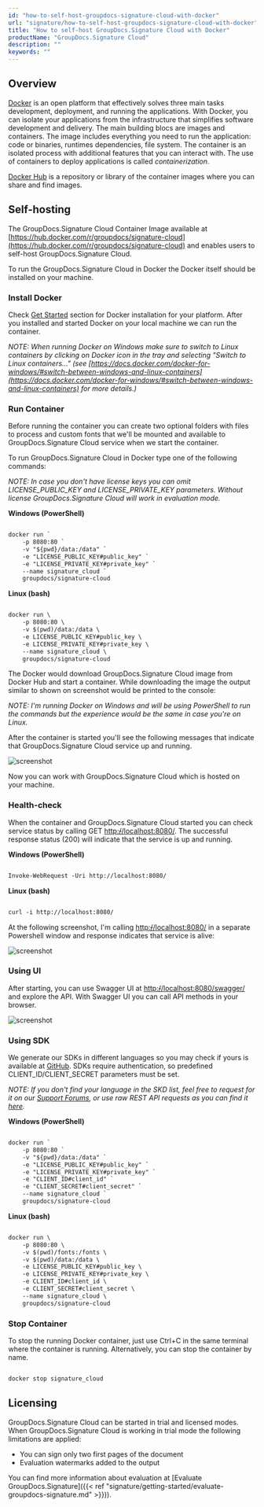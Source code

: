 ```yaml
---
id: "how-to-self-host-groupdocs-signature-cloud-with-docker"
url: "signature/how-to-self-host-groupdocs-signature-cloud-with-docker"
title: "How to self-host GroupDocs.Signature Cloud with Docker"
productName: "GroupDocs.Signature Cloud"
description: ""
keywords: ""
---
```



## Overview ##

[Docker](https://docs.docker.com/get-started/overview/) is an open platform that effectively solves three main tasks development, deployment, and running the applications. With Docker, you can isolate your applications from the infrastructure that simplifies software development and delivery. The main building blocs are images and containers. The image includes everything you need to run the application: code or binaries, runtimes dependencies, file system. The container is an isolated process with additional features that you can interact with. The use of containers to deploy applications is called *containerization*.

[Docker Hub](https://hub.docker.com/) is a repository or library of the container images where you can share and find images.

## Self-hosting ##

The GroupDocs.Signature Cloud Container Image available at [https://hub.docker.com/r/groupdocs/signature-cloud](https://hub.docker.com/r/groupdocs/signature-cloud) and enables users to self-host GroupDocs.Signature Cloud.

To run the GroupDocs.Signature Cloud in Docker the Docker itself should be installed on your machine.

### Install Docker ###

Check [Get Started](https://www.docker.com/get-started) section for Docker installation for your platform. After you installed and started Docker on your local machine we can run the container.

*NOTE: When running Docker on Windows make sure to switch to Linux containers by clicking on Docker icon in the tray and selecting "Switch to Linux containers..." (see [https://docs.docker.com/docker-for-windows/#switch-between-windows-and-linux-containers](https://docs.docker.com/docker-for-windows/#switch-between-windows-and-linux-containers) for more details.)*

### Run Container ###

Before running the container you can create two optional folders with files to process and custom fonts that we'll be mounted and available to GroupDocs.Signature Cloud service when we start the container.

To run GroupDocs.Signature Cloud in Docker type one of the following commands:

*NOTE: In case you don't have license keys you can omit LICENSE_PUBLIC_KEY and LICENSE_PRIVATE_KEY parameters. Without license GroupDocs.Signature Cloud will work in evaluation mode.*

**Windows (PowerShell)**

```html

docker run `
    -p 8080:80 `
    -v "${pwd}/data:/data" `
    -e "LICENSE_PUBLIC_KEY#public_key" `
    -e "LICENSE_PRIVATE_KEY#private_key" `
    --name signature_cloud `
    groupdocs/signature-cloud

 ```

**Linux (bash)**

```html

docker run \
    -p 8080:80 \
    -v $(pwd)/data:/data \
    -e LICENSE_PUBLIC_KEY#public_key \
    -e LICENSE_PRIVATE_KEY#private_key \
    --name signature_cloud \
    groupdocs/signature-cloud

 ```

The Docker would download GroupDocs.Signature Cloud image from Docker Hub and start a container. While downloading the image the output similar to shown on screenshot would be printed to the console:

*NOTE: I'm running Docker on Windows and will be using PowerShell to run the commands but the experience would be the same in case you're on Linux.*

After the container is started you'll see the following messages that indicate that GroupDocs.Signature Cloud service up and running.

![screenshot](signature/images/1596699080320-548.png)

Now you can work with GroupDocs.Signature Cloud which is hosted on your machine.

### Health-check ###

When the container and GroupDocs.Signature Cloud started you can check service status by calling GET [http:~~/~~/localhost:8080/](http://localhost:8080/). The successful response status (200) will indicate that the service is up and running.

**Windows (PowerShell)**

```html

Invoke-WebRequest -Uri http://localhost:8080/

 ```

**Linux (bash)**

```html

curl -i http://localhost:8080/

 ```

At the following screenshot, I'm calling [http:~~/~~/localhost:8080/](http://localhost:8080/) in a separate Powershell window and response indicates that service is alive:

![screenshot](signature/images/viewercloud.getting-started.how-to-self-host-groupdocs-viewer-cloud-with-docker.WebHome@health_check.png)

### Using UI ###

After starting, you can use Swagger UI at [http:~~/~~/localhost:8080/swagger/](http://localhost:8080/swagger/) and explore the API. With Swagger UI you can call API methods in your browser.

![screenshot](signature/images/1596699201339-560.png)

### Using SDK ###

We generate our SDKs in different languages so you may check if yours is available at [GitHub](https://github.com/groupdocs-signature-cloud). SDKs require authentication, so predefined CLIENT_ID/CLIENT_SECRET parameters must be set.

*NOTE: If you don't find your language in the SKD list, feel free to request for it on our [Support Forums](https://forum.groupdocs.cloud/c/signature), or use raw REST API requests as you can find it [here](https://products.groupdocs.cloud/signature/curl).*

**Windows (PowerShell)**

```html

docker run `
    -p 8080:80 `
    -v "${pwd}/data:/data" `
    -e "LICENSE_PUBLIC_KEY#public_key" `
    -e "LICENSE_PRIVATE_KEY#private_key" `
    -e "CLIENT_ID#client_id" `
    -e "CLIENT_SECRET#client_secret" `
    --name signature_cloud `
    groupdocs/signature-cloud

 ```

**Linux (bash)**

```html

docker run \
    -p 8080:80 \
    -v $(pwd)/fonts:/fonts \
    -v $(pwd)/data:/data \
    -e LICENSE_PUBLIC_KEY#public_key \
    -e LICENSE_PRIVATE_KEY#private_key \
    -e CLIENT_ID#client_id \
    -e CLIENT_SECRET#client_secret \
    --name signature_cloud \
    groupdocs/signature-cloud

 ```

### Stop Container ###

To stop the running Docker container, just use Ctrl+C in the same terminal where the container is running. Alternatively, you can stop the container by name.

```html

docker stop signature_cloud

 ```

## Licensing ##

GroupDocs.Signature Cloud can be started in trial and licensed modes. When GroupDocs.Signature Cloud is working in trial mode the following limitations are applied:

* You can sign only two first pages of the document
* Evaluation watermarks added to the output

You can find more information about evaluation at [Evaluate GroupDocs.Signature]({{< ref "signature/getting-started/evaluate-groupdocs-signature.md" >}})).
